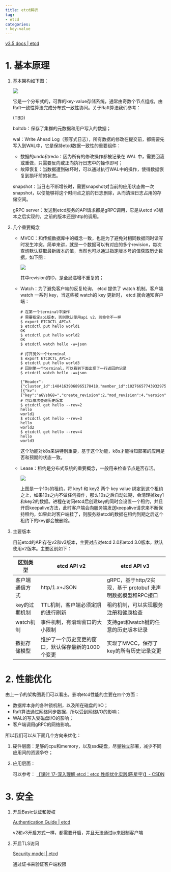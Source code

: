 ```yaml
---
title: etcd解析
tag:
- etcd
categories:
- key-value
---
```


[v3.5 docs | etcd](https://etcd.io/docs/v3.5/)

# 1. 基本原理

1. 基本架构如下图：

   ![](https://images-pigo.oss-cn-beijing.aliyuncs.com/20220508210013.png)

   它是一个分布式的，可靠的key-value存储系统，通常由奇数个节点组成，由Raft一致性算法完成分布式一致性协同。关于Raft算法我们参考：

   (TBD)

   boltdb：保存了集群的元数据和用户写入的数据；

   wal：Write Ahead Log（预写式日志），所有数据的修改在提交前，都需要先写入到WAL中，它是保持etcd数据一致性的重要组件：

   - 数据的undo和redo：因为所有的修改操作都被记录在 WAL 中，需要回滚或重做，只需要反向或正向执行日志中的操作即可；
   - 故障恢复：当数据遭到破坏时，可以通过执行WAL中的操作，使得数据恢复到损坏前的状态。

   snapshot：当日志不断增长时，需要snapshot对当前的应用状态做一次snapshot，以便能够将这个时间点之前的日志删除，从而清理日志占用的存储空间。

   gRPC server：发送到etcd服务的API请求都是gRPC调用，它是从etcd v3版本之后实现的，之前的版本还是http的调用。

2. 几个重要概念

   - MVCC：和传统数据库中的概念一致，也是为了避免对相同数据同时读写时发生冲突。简单来讲，就是一个数据可以有对应的多个revision，每次查询默认获取最新版本的值，当然也可以通过指定版本号的值获取历史数据，如下图：

     ![](https://images-pigo.oss-cn-beijing.aliyuncs.com/20220508215848.png)

     其中revision的ID，是全局递增不重复的；

   - Watch：为了避免客户端的反复轮询， etcd 提供了 watch 机制。客户端 watch 一系列 key，当这些被 watch的 key 更新时， etcd 就会通知客户端：

     ~~~shell
     # 在第一个terminal中操作
     # 需要指定api版本，否则默认使用api v2，则命令不一样
     $ export ETCDCTL_API=3
     $ etcdctl put hello world1
     OK
     $ etcdctl put hello world2
     OK
     $ etcdctl watch hello -w=json
     
     # 打开另外一个terminal
     $ export ETCDCTL_API=3
     $ etcdctl put hello world3
     # 回到第一个terminal，可以看到下面出现了一行返回的记录
     $ etcdctl watch hello -w=json
     
     {"Header":{"cluster_id":14841639068965178418,"member_id":10276657743932975437,"revision":4,"raft_term":2},"Events":[{"kv":{"key":"aGVsbG8=","create_revision":2,"mod_revision":4,"version":3,"value":"d29ybGQz"}}],"CompactRevision":0,"Canceled":false,"Created":false}
     # 可以依次查询历史版本
     $ etcdctl get hello --rev=2
     hello
     world1
     $ etcdctl get hello --rev=3
     hello
     world2
     $ etcdctl get hello --rev=4
     hello
     world3
     ~~~

     这个功能对k8s来讲特别重要，基于这个功能，k8s才能得知部署的应用是否和预期的状态一致。

   - Lease：租约是分布式系统的重要概念，一般用来检查节点是否存活。

     ![](https://images-pigo.oss-cn-beijing.aliyuncs.com/20220508234015.png)

     上图是一个10s的租约，将 key1 和 key2 两个 key value 绑定到这个租约之上，如果10s之内不做任何操作，那么10s之后自动过期，会清理掉key1和key2的数据。进程在访问etcd后创建key的同时会设置一个租约，并且开启keepalive方法，此时客户端会向服务端发送keepalive请求来不断保持租约，如果此时客户端挂了，则服务器etcd的数据在租约到期之后这个租约下的key都会被删除。

3. 主要版本

   目前etcd的API存在v2和v3版本，主要对应对etcd 2.0和etcd 3.0版本，默认使用v2版本。主要区别如下：

   | 区别类型       | etcd API v2                                        | etcd API v3                                                 |
   | -------------- | -------------------------------------------------- | ----------------------------------------------------------- |
   | 客户端通信方式 | http/1.x+JSON                                      | gRPC，基于http/2实现，基于 protobuf 来声明数据模型和RPC接口 |
   | key的过期机制  | TTL机制，客户端必须定期的进行刷新                  | 租约机制，可以实现服务注册和健康检查                        |
   | watch机制      | 事件机制，有滑动窗口的大小限制                     | 支持get和watch键的任意的历史版本记录                        |
   | 数据存储模型   | 维护了一个历史变更的窗口，默认保存最新的1000个变更 | 实现了MVCC，保存了key的所有历史记录变更                     |

# 2. 性能优化

由上一节的架构图我们可以看出，影响etcd性能的主要在四个方面：

- 数据库本身的各种锁机制，以及所在磁盘的I/O；
- Raft算法通过网络同步数据，所以受到网络I/O的影响；
- WAL的写入受磁盘I/O的影响；
- 客户端调用gRPC的网络影响。

所以我们可以从下面几个方向来优化：

1. 硬件层面：足够的cpu和memory，以及ssd硬盘，尽量独立部署，减少不同应用间的资源争夺；

2. 应用层面：

   可以参考： [【课时 17-深入理解 etcd：etcd 性能优化实践(陈星宇)】- CSDN](https://gitchat.csdn.net/columnTopic/5dba800736f9741cf5c4da4a)

# 3. 安全

1. 开启Basic认证和授权

   [Authentication Guide | etcd](https://etcd.io/docs/v3.2/op-guide/authentication/)

   v2和v3开启方式一样，都需要开启，并且无法通过ip来限制客户端

2. 开启TLS访问

   [Security model | etcd](https://etcd.io/docs/v3.2/op-guide/security/)

   通过证书来验证客户端权限